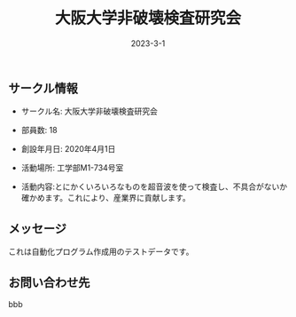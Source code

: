 ﻿---
title: '大阪大学非破壊検査研究会'
excerpt: ''
date: '2023-3-1'


ogImage:
  url: '/assets/007/icon.png'
tags:
  - 'サークル'
  
---

## サークル情報
- サークル名: 大阪大学非破壊検査研究会
- 部員数: 18
- 創設年月日: 2020年4月1日
- 活動場所: 工学部M1-734号室

- 活動内容:とにかくいろいろなものを超音波を使って検査し、不具合がないか確かめます。これにより、産業界に貢献します。

## メッセージ
これは自動化プログラム作成用のテストデータです。

## お問い合わせ先
bbb

